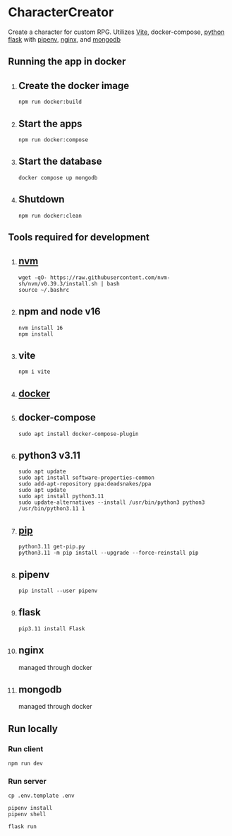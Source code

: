 # CharacterCreator
Create a character for custom RPG. Utilizes [Vite](https://vitejs.dev/), docker-compose, [python flask](https://flask.palletsprojects.com/en/2.2.x/) with [pipenv](https://pipenv.pypa.io/en/latest/install/), [nginx](https://www.nginx.com/), and [mongodb](https://www.mongodb.com/)

## Running the app in docker
1. Create the docker image
    - 
    ```
    npm run docker:build
    ```
2. Start the apps
    - 
    ```
    npm run docker:compose
    ```
3. Start the database
    - 
    ```
    docker compose up mongodb
    ```
4. Shutdown
    - 
    ```
    npm run docker:clean
    ```

## Tools required for development
1. [nvm](https://github.com/nvm-sh/nvm#install--update-script)
    - 
    ```
    wget -qO- https://raw.githubusercontent.com/nvm-sh/nvm/v0.39.3/install.sh | bash
    source ~/.bashrc
    ```
1. npm and node v16
    - 
    ```
    nvm install 16
    npm install
    ```
2. vite
    - 
    ```
    npm i vite
    ```
3. [docker](https://docs.docker.com/engine/install/ubuntu/)
    - 
4. docker-compose
    - 
    ```
    sudo apt install docker-compose-plugin
    ```
5. python3 v3.11
    - 
    ```
    sudo apt update
    sudo apt install software-properties-common
    sudo add-apt-repository ppa:deadsnakes/ppa
    sudo apt update
    sudo apt install python3.11
    sudo update-alternatives --install /usr/bin/python3 python3 /usr/bin/python3.11 1
    ```
6. [pip](https://pip.pypa.io/en/stable/installation/)
    - 
    ```
    python3.11 get-pip.py
    python3.11 -m pip install --upgrade --force-reinstall pip
    ```
7. pipenv
    - 
    ```
    pip install --user pipenv
    ```
8. flask
    - 
    ```
    pip3.11 install Flask
    ```
9. nginx
    - 
    managed through docker
10. mongodb
    - 
    managed through docker

## Run locally
### Run client
```
npm run dev
```

### Run server
```
cp .env.template .env
```
```
pipenv install
pipenv shell
```
```
flask run
```

